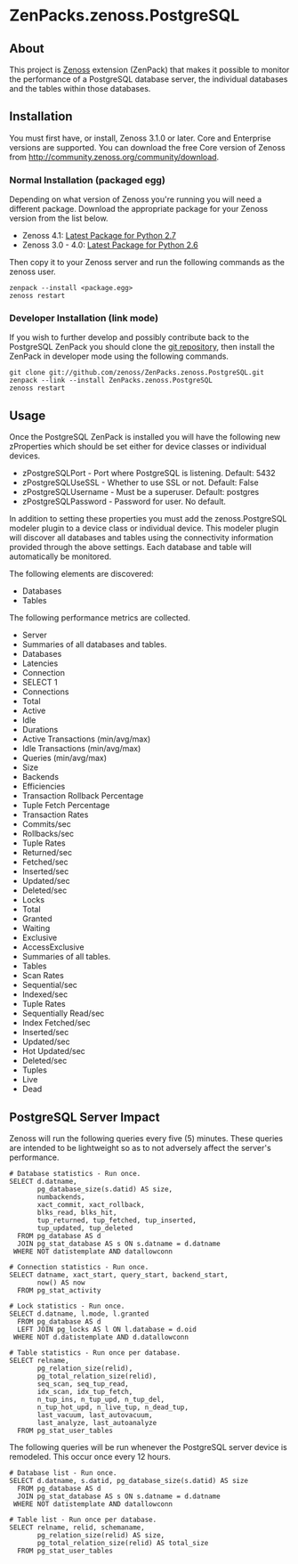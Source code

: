 # ZenPacks.zenoss.PostgreSQL

## About
This project is [Zenoss][] extension (ZenPack) that makes it possible to
monitor the performance of a PostgreSQL database server, the individual
databases and the tables within those databases.

## Installation
You must first have, or install, Zenoss 3.1.0 or later. Core and Enterprise
versions are supported. You can download the free Core version of Zenoss from
<http://community.zenoss.org/community/download>.

### Normal Installation (packaged egg)
Depending on what version of Zenoss you're running you will need a different
package. Download the appropriate package for your Zenoss version from the list
below.

 * Zenoss 4.1: [Latest Package for Python 2.7][]
 * Zenoss 3.0 - 4.0: [Latest Package for Python 2.6][]

Then copy it to your Zenoss server and run the following commands as the zenoss
user.

    zenpack --install <package.egg>
    zenoss restart

### Developer Installation (link mode)
If you wish to further develop and possibly contribute back to the PostgreSQL
ZenPack you should clone the [git repository][], then install the ZenPack in
developer mode using the following commands.

    git clone git://github.com/zenoss/ZenPacks.zenoss.PostgreSQL.git
    zenpack --link --install ZenPacks.zenoss.PostgreSQL
    zenoss restart

## Usage
Once the PostgreSQL ZenPack is installed you will have the following new
zProperties which should be set either for device classes or individual
devices.

 * zPostgreSQLPort - Port where PostgreSQL is listening. Default: 5432
 * zPostgreSQLUseSSL - Whether to use SSL or not. Default: False
 * zPostgreSQLUsername - Must be a superuser. Default: postgres
 * zPostgreSQLPassword - Password for user. No default.

In addition to setting these properties you must add the zenoss.PostgreSQL
modeler plugin to a device class or individual device. This modeler plugin
will discover all databases and tables using the connectivity information
provided through the above settings. Each database and table will
automatically be monitored.

The following elements are discovered:

 * Databases
  * Tables

The following performance metrics are collected.

 * Server
  * Summaries of all databases and tables.
 * Databases
  * Latencies
   * Connection
   * SELECT 1
  * Connections
   * Total
   * Active
   * Idle
  * Durations
   * Active Transactions (min/avg/max)
   * Idle Transactions (min/avg/max)
   * Queries (min/avg/max)
  * Size
  * Backends
  * Efficiencies
   * Transaction Rollback Percentage
   * Tuple Fetch Percentage
  * Transaction Rates
   * Commits/sec
   * Rollbacks/sec
  * Tuple Rates
   * Returned/sec
   * Fetched/sec
   * Inserted/sec
   * Updated/sec
   * Deleted/sec
  * Locks
   * Total
   * Granted
   * Waiting
   * Exclusive
   * AccessExclusive
  * Summaries of all tables.
 * Tables
  * Scan Rates
   * Sequential/sec
   * Indexed/sec
  * Tuple Rates
   * Sequentially Read/sec
   * Index Fetched/sec
   * Inserted/sec
   * Updated/sec
   * Hot Updated/sec
   * Deleted/sec
  * Tuples
   * Live
   * Dead

## PostgreSQL Server Impact
Zenoss will run the following queries every five (5) minutes. These queries
are intended to be lightweight so as to not adversely affect the server's
performance.

    # Database statistics - Run once.
    SELECT d.datname,
           pg_database_size(s.datid) AS size,
           numbackends,
           xact_commit, xact_rollback,
           blks_read, blks_hit,
           tup_returned, tup_fetched, tup_inserted,
           tup_updated, tup_deleted
      FROM pg_database AS d
      JOIN pg_stat_database AS s ON s.datname = d.datname
     WHERE NOT datistemplate AND datallowconn

    # Connection statistics - Run once.
    SELECT datname, xact_start, query_start, backend_start,
           now() AS now
      FROM pg_stat_activity

    # Lock statistics - Run once.
    SELECT d.datname, l.mode, l.granted
      FROM pg_database AS d
      LEFT JOIN pg_locks AS l ON l.database = d.oid
     WHERE NOT d.datistemplate AND d.datallowconn

    # Table statistics - Run once per database.
    SELECT relname,
           pg_relation_size(relid),
           pg_total_relation_size(relid),
           seq_scan, seq_tup_read,
           idx_scan, idx_tup_fetch,
           n_tup_ins, n_tup_upd, n_tup_del,
           n_tup_hot_upd, n_live_tup, n_dead_tup,
           last_vacuum, last_autovacuum,
           last_analyze, last_autoanalyze
      FROM pg_stat_user_tables

The following queries will be run whenever the PostgreSQL server device is
remodeled. This occur once every 12 hours.

    # Database list - Run once.
    SELECT d.datname, s.datid, pg_database_size(s.datid) AS size
      FROM pg_database AS d
      JOIN pg_stat_database AS s ON s.datname = d.datname
     WHERE NOT datistemplate AND datallowconn

    # Table list - Run once per database.
    SELECT relname, relid, schemaname,
           pg_relation_size(relid) AS size,
           pg_total_relation_size(relid) AS total_size
      FROM pg_stat_user_tables


[Zenoss]: <http://www.zenoss.com/>
[Latest Package for Python 2.7]: <https://github.com/downloads/zenoss/ZenPacks.zenoss.PostgreSQL/ZenPacks.zenoss.PostgreSQL-1.0.3-py2.7.egg>
[Latest Package for Python 2.6]: <https://github.com/downloads/zenoss/ZenPacks.zenoss.PostgreSQL/ZenPacks.zenoss.PostgreSQL-1.0.3-py2.6.egg>
[git repository]: <https://github.com/zenoss/ZenPacks.zenoss.PostgreSQL>
